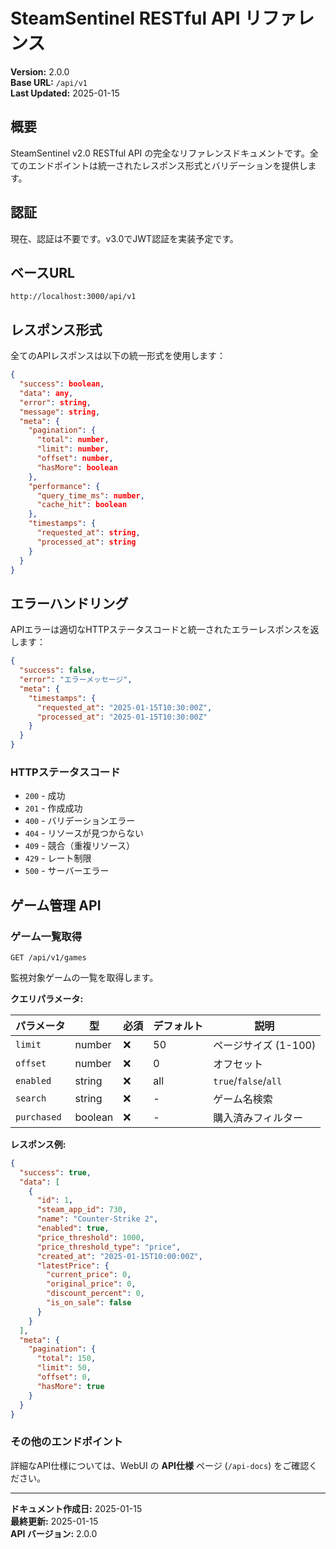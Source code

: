 # SteamSentinel RESTful API リファレンス

**Version:** 2.0.0  
**Base URL:** `/api/v1`  
**Last Updated:** 2025-01-15

## 概要

SteamSentinel v2.0 RESTful API の完全なリファレンスドキュメントです。全てのエンドポイントは統一されたレスポンス形式とバリデーションを提供します。

## 認証

現在、認証は不要です。v3.0でJWT認証を実装予定です。

## ベースURL

```
http://localhost:3000/api/v1
```

## レスポンス形式

全てのAPIレスポンスは以下の統一形式を使用します：

```json
{
  "success": boolean,
  "data": any,
  "error": string,
  "message": string,
  "meta": {
    "pagination": {
      "total": number,
      "limit": number,
      "offset": number,
      "hasMore": boolean
    },
    "performance": {
      "query_time_ms": number,
      "cache_hit": boolean
    },
    "timestamps": {
      "requested_at": string,
      "processed_at": string
    }
  }
}
```

## エラーハンドリング

APIエラーは適切なHTTPステータスコードと統一されたエラーレスポンスを返します：

```json
{
  "success": false,
  "error": "エラーメッセージ",
  "meta": {
    "timestamps": {
      "requested_at": "2025-01-15T10:30:00Z",
      "processed_at": "2025-01-15T10:30:00Z"
    }
  }
}
```

### HTTPステータスコード

- `200` - 成功
- `201` - 作成成功
- `400` - バリデーションエラー
- `404` - リソースが見つからない
- `409` - 競合（重複リソース）
- `429` - レート制限
- `500` - サーバーエラー

## ゲーム管理 API

### ゲーム一覧取得

```http
GET /api/v1/games
```

監視対象ゲームの一覧を取得します。

**クエリパラメータ:**

| パラメータ | 型 | 必須 | デフォルト | 説明 |
|-----------|---|-----|----------|-----|
| `limit` | number | ❌ | 50 | ページサイズ (1-100) |
| `offset` | number | ❌ | 0 | オフセット |
| `enabled` | string | ❌ | all | `true`/`false`/`all` |
| `search` | string | ❌ | - | ゲーム名検索 |
| `purchased` | boolean | ❌ | - | 購入済みフィルター |

**レスポンス例:**

```json
{
  "success": true,
  "data": [
    {
      "id": 1,
      "steam_app_id": 730,
      "name": "Counter-Strike 2",
      "enabled": true,
      "price_threshold": 1000,
      "price_threshold_type": "price",
      "created_at": "2025-01-15T10:00:00Z",
      "latestPrice": {
        "current_price": 0,
        "original_price": 0,
        "discount_percent": 0,
        "is_on_sale": false
      }
    }
  ],
  "meta": {
    "pagination": {
      "total": 150,
      "limit": 50,
      "offset": 0,
      "hasMore": true
    }
  }
}
```

### その他のエンドポイント

詳細なAPI仕様については、WebUI の **API仕様** ページ (`/api-docs`) をご確認ください。

---

**ドキュメント作成日:** 2025-01-15  
**最終更新:** 2025-01-15  
**API バージョン:** 2.0.0